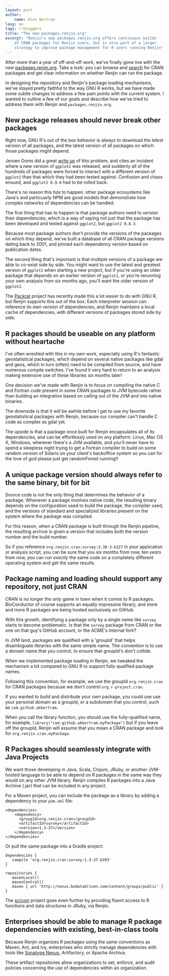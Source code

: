 ```yaml
---
layout: post
author: 
    name: Alex Bertram
lang: en
tags: r-bloggers
title: "The new packages.renjin.org"
excerpt: "Renjin's new packages.renjin.org offers continuous builds
    of CRAN packages for Renjin users, but is also part of a larger
    strategy to improve package management for R users running Renjin"
---
```


After more than a year of off-and-off work, we've finally 
gone live with the new [packages.renjin.org](http://packages.renjin.org). 
Take a look: you can browse and
[search](http://packages.renjin.org) for CRAN packages and
get clear information on whether Renjin can run the
package.

In designing the repository and Renjin's package loading mechanisms, we've
stayed pretty faithful to the way GNU R works, but we have made some subtle
changes to address a few pain points with the current system. I wanted to
outline a few of our goals and describe how we've tried to address them
with Renjin and `packages.renjin.org`.

## New package releases should never break other packages

Right now, GNU R's out of the box behavior is always to download the _latest_
version of all packages, and the latest version of all packages on which those
packages might depend.

Jeroen Ooms did a great 
[write up](http://journal.r-project.org/archive/2013-1/ooms.pdf)
of this problem, and cites an incident where a new version of `ggplot2`
was released, and suddenly all of the hundreds of packages were forced to
interact with a different version of `ggplot2` than that which they had been 
tested against. Confusion and chaos ensued, and `ggplot2 0.9.0` had to be 
rolled back.

There's no reason this _has_ to happen: other package ecosystems like Java's and
particuarly NPM are good models that demonstrate how complex networks of 
dependencies can be handled.

The first thing that has to happen is that package authors need to _version_
their dependencies, which is a way of saying not just that the package 
has been developed and tested against `ggplot2`, but `ggplot2 0.8.3`.

Because most package authors don't provide the versions of the packages on
which they depend, we've built a database of all CRAN
package versions dating back to 2001, and pinned each dependency version
based on publication dates. 

The second thing that's important is that multiple versions of a package
are able to co-exist side by side. You might want to use the latest and
greatest version of `ggplot2` when starting a new project, but if you're using 
an older package that depends on an earlier version of `ggplot2`, or you're 
rerunning your own analysis from six months ago, you'll want the older 
version of `ggplot2`.

The [Packrat](https://rstudio.github.io/packrat/) project has recently
made this a lot easier to do with GNU R, but Renjin supports this out of
the box. Each interpreter session can reference its own version of dependencies,
and Renjin maintains a local cache of dependencies, with different versions
of packages stored side by side.


## R packages should be useable on any platform without heartache

I've often wrestled with this in my own work, especially using R's fantastic
geostatistical packages, which depend on several native packages like 
gdal and geos, which in turn (often) need to be compiled from source,
and have numerous compile switches. I've found it very hard to return to 
an analysis making extensive use of these libraries six months later!

One decision we've made with Renjin is to focus on compiling the native 
C and Fortran code present in some CRAN packages to JVM bytecode rather than
building an integration based on calling out of the JVM and into native
binaries.

The downside is that it will be awhile before I get to use
my favorite geostatistical packages with Renjin, because our compiler can't
handle C code as complex as gdal yet. 

The upside is that a package once built for Renjin encapsulates all of its
dependencies, and can be effortlessly used on any platform: Linux, Mac OS X,
Windows, wherever there's a JVM available, and you'll never have to spend 
a sleepless night trying to get a Fortran compiler to build on some random 
version of Solaris on your client's backoffice system so you can for the love
of god please just get randomForest running!! 

## A unique package version should always refer to the same binary, bit for bit

Source code is not the only thing that determines the behavior of a package.
Whenever a package involves native code, the resulting binary depends on the
configuration used to build the package, the compiler used, and the versions
of standard and specialized libraries present on the system where the package
was compiled.

For this reason, when a CRAN package is built through the Renjin pipeline,
the resulting archive is given a version that includes both the version number
and the build number.

So if you reference `org.renjin.cran:survey:3.30-3-b227` in your application 
or analysis script, you can be sure that you six months from now, ten _years_ 
from now, you can run _exactly_ the same code on a completely different
operating system and get the same results.

## Package naming and loading should support any repository, not just CRAN

CRAN is no longer the only game in town when it comes to R packages. 
BioConductor of course supports an equally impressive library, and more 
and more R packages are being hosted exclusively on GitHub.

With this growth, identifying a package only by a single name like 
`survey` starts to become problematic. Is that the `survey` package from
CRAN or the one on that guy's GitHub account, or the ACME's internal fork?

In JVM land, packages are qualified with a 'groupId' that helps disambiguate
libraries with the same simple name. The convention is to use a domain name
that you control, to ensure that groupId's don't collide.

When we implemented package loading in Renjin, we tweaked the mechanism
a bit compared to GNU R to support fully qualified package names.

Following this convention, for example, we use the groupId `org.renjin.cran`
for CRAN packages because we don't control `org.r-project.cran`.

If you wanted to build and distribute your own package, you could use
use your personal domain as a groupId, or a subdomain that you control,
such as `com.github.akbertram`. 

When you call the library function, you should use the fully-qualified name,
for example, `library("com.github.akbertram.myPackage")` but if you leave
off the groupId, Renjin will assume that you mean a CRAN package and 
look for `org.renjin.cran.myPackage`.

## R Packages should seamlessly integrate with Java Projects

We want those developing in Java, Scala, Clojure, JRuby, or another
JVM-hosted language to be able to depend on R packages in the same way they
would on any other JVM library. Renjin compiles R packages into a Java Archive
(.jar) that can be included in any project.

For a Maven project, you can include the package as a library by adding 
a dependency to your `pom.xml` file:

```{.xml}
<dependencies>
    <dependency>
      <groupId>org.renjin.cran</groupId>
      <artifactId>survey</artifactId>
      <version>1.3-37</version>
    </dependency>
</dependencies>
```

Or pull the same package into a Gradle project:

```
dependencies {
   compile 'org.renjin.cran:survey:1.3-37-b203' 
}

repositories {
   mavenLocal()
   mavenCentral()
   maven { url 'http://nexus.bedatadriven.com/content/groups/public' }
}
```

The [scicom](https://github.com/rbotafogo/scicom) project goes even
further by providing fluent access to R functions and data structures in 
JRuby, via Renjin. 


## Enterprises should be able to manage R package dependencies with existing, best-in-class tools

Because Renjin organizes R packages using the same conventions as Maven, Ant,
and Ivy, enterprises who strictly manage dependencies with tools like 
[Sonatype Nexus](http://www.sonatype.org/nexus/), Artifactory, or Apache Archiva.

These artifact repositories allow organizations to set, enforce, and audit
policies concerning the use of dependencies within an organization.





